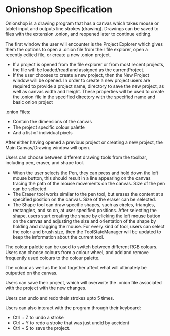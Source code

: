 # Onionshop Specification

Onionshop is a drawing program that has a canvas which takes mouse or tablet input and outputs line strokes (drawing). Drawings can be saved to files with the extension .onion, and reopened later to continue editing.

The first window the user will encounter is the Project Explorer which gives them the options to open a .onion file from their file explorer, open a recently edited file, or create a new .onion project.
- If a project is opened from the file explorer or from most recent projects, the file will be loaded/read and assigned as the currentProject. 
- If the user chooses to create a new project, then the New Project window will be opened. In order to create a new project users are required to provide a project name, directory to save the new project, as well as canvas width and height. These properties will be used to create the .onion file in the specified directory with the specified name and basic onion project

.onion Files:
- Contain the dimensions of the canvas 
- The project specific colour palette 
- And a list of individual pixels

After either having opened a previous project or creating a new project, the Main Canvas/Drawing window will open.

Users can choose between different drawing tools from the toolbar, including pen, eraser, and shape tool. 
- When the user selects the Pen, they can press and hold down the left mouse button, this should result in a line appearing on the canvas tracing the path of the mouse movements on the canvas. Size of the pen can be selected. 
- The Eraser tool works similar to the pen tool, but erases the content at a specified position on the canvas. Size of the eraser can be selected. 
- The Shape tool can draw specific shapes, such as circles, triangles, rectangles, and so on, at user specified positions. After selecting the shape, users start creating the shape by clicking the left mouse button on the canvas and adjusting the size and orientation of the shape by holding and dragging the mouse. For every kind of tool, users can select the color and brush size, then the ToolStateManager will be updated to keep the information about the current tool.

The colour palette can be used to switch between different RGB colours. Users can choose colours from a colour wheel, and add and remove frequently used colours to the colour palette.

The colour as well as the tool together affect what will ultimately be outputted on the canvas.

Users can save their project, which will overwrite the .onion file associated with the project with the new changes.

Users can undo and redo their strokes upto 5 times.

Users can also interact with the program through their keyboard:
- Ctrl + Z to undo a stroke 
- Ctrl + Y to redo a stroke that was just undid by accident 
- Ctrl + S to save the project.
